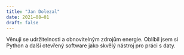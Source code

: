 ```yaml
---
title: "Jan Dolezal"
date: 2021–08–01
draft: false
---
```


Věnuji se udržitelnosti a obnovitelným zdrojům energie. Oblíbil jsem si Python a další otevřený software jako skvělý nástroj pro práci s daty.

